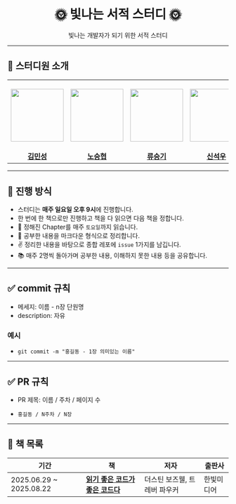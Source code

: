<div align="center">
  <h1>🌞 빛나는 서적 스터디 🌞</h1>
  <p>빛나는 개발자가 되기 위한 서적 스터디</p>
</div>

---

## 👋 스터디원 소개

<table>
  <tr height="160px">
    <th align="center" width="150px">
      <a href="https://github.com/MinseoungKim1"><img height="120px" width="120px" src="https://avatars.githubusercontent.com/MinseoungKim1"/></a>
    </th>
    <th align="center" width="150px">
      <a href="https://github.com/hungrybugs"><img height="120px" width="120px" src="https://avatars.githubusercontent.com/hungrybugs"/></a>
    </th>
    <th align="center" width="150px">
      <a href="https://github.com/eukkki210"><img height="120px" width="120px" src="https://avatars.githubusercontent.com/eukkki210"/></a>
    </th>
    <th align="center" width="150px">
      <a href="https://github.com/shinseokwoo"><img height="120px" width="120px" src="https://avatars.githubusercontent.com/shinseokwoo"/></a>
    </th>
    <th align="center" width="150px">
      <a href="https://github.com/aaajinnn"><img height="120px" width="120px" src="https://avatars.githubusercontent.com/aaajinnn"/></a>
    </th>
    <th align="center" width="150px">
      <a href="https://github.com/lee-JunR"><img height="120px" width="120px" src="https://avatars.githubusercontent.com/lee-JunR"/></a>
    </th>
  </tr>
  <tr>
    <td align="center"><a href="https://github.com/MinseoungKim1"><strong>김민성</strong></a></td>
    <td align="center"><a href="https://github.com/hungrybugs"><strong>노승협</strong></a></td>
    <td align="center"><a href="https://github.com/eukkki210"><strong>류승기</strong></a></td>
    <td align="center"><a href="https://github.com/shinseokwoo"><strong>신석우</strong></a></td>
    <td align="center"><a href="https://github.com/aaajinnn"><strong>신아진</strong></a></td>
    <td align="center"><a href="https://github.com/lee-JunR"><strong>이준렬</strong></a></td>
  </tr>
</table>



---

## 📌 진행 방식

- 스터디는 **매주 일요일 오후 9시**에 진행합니다.
- 한 번에 한 책으로만 진행하고 책을 다 읽으면 다음 책을 정합니다.
- 📘 정해진 Chapter를 매주 `토요일`까지 읽습니다.
- 📝 공부한 내용을 마크다운 형식으로 정리합니다.
- ✌️ 정리한 내용을 바탕으로 종합 레포에 `issue` 1가지를 남깁니다.
- 📚 매주 2명씩 돌아가며 공부한 내용, 이해하지 못한 내용 등을 공유합니다.

---

## ✅ commit 규칙

- 메세지: 이름 - n장 단원명
- description: 자유

### 예시
- ```
  git commit -m "홍길동 - 1장 의미있는 이름"
  ```
---

## ✅ PR 규칙

- PR 제목: 이름 / 주차 / 페이지 수
- ```
  홍길동 / N주차 / N장
  ```




---

## 📄 책 목록

| **기간** | **책** | **저자** | **출판사** |
| --- | --- | --- | --- |
| 2025.06.29 ~ 2025.08.22 | [**읽기 좋은 코드가 좋은 코드다**](https://product.kyobobook.co.kr/detail/S000001223831) | 더스틴 보즈웰, 트레버 파우커 |한빛미디어 |
